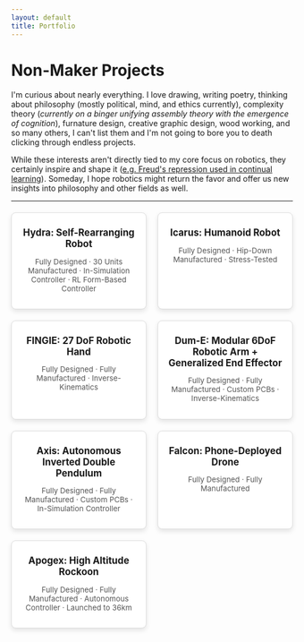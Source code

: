 ```yaml
---
layout: default
title: Portfolio
---
```


# Non-Maker Projects

I'm curious about nearly everything. I love drawing, writing poetry, thinking about philosophy (mostly political, mind, and ethics currently), complexity theory (*currently on a binger unifying assembly theory with the emergence of cognition*), furnature design, creative graphic design, wood working, and so many others, I can't list them and I'm not going to bore you to death clicking through endless projects.

While these interests aren't directly tied to my core focus on robotics, they certainly inspire and shape it ([e.g. Freud's repression used in continual learning](https://portfolio.colebjohnson.com/research#real-time-balancing-of-stability-and-plasticity-in-continual-learning-applied-to-adaptive-speed-estimation-controllers-for-lower-limb-prostheses)). Someday, I hope robotics might return the favor and offer us new insights into philosophy and other fields as well.

---

<div class="portfolio-grid">
  <!-- Project 0 -->
  <div class="portfolio-card" onclick="toggleModal('modal0')">
    <h2>Hydra: Self-Rearranging Robot</h2>
    <p>Fully Designed &middot; 30 Units Manufactured &middot; In-Simulation Controller &middot; RL Form-Based Controller</p>
  </div>
  
  <!-- Project 1 -->
  <div class="portfolio-card" onclick="toggleModal('modal1')">
    <h2>Icarus: Humanoid Robot</h2>
    <p>Fully Designed &middot; Hip-Down Manufactured &middot; Stress-Tested</p>
  </div>

  <!-- Project 2 -->
  <div class="portfolio-card" onclick="toggleModal('modal2')">
    <h2>FINGIE: 27 DoF Robotic Hand</h2>
    <p>Fully Designed &middot; Fully Manufactured &middot; Inverse-Kinematics</p>
  </div>

  <!-- Project 3 -->
  <div class="portfolio-card" onclick="toggleModal('modal3')">
    <h2>Dum-E: Modular 6DoF Robotic Arm + Generalized End Effector</h2>
    <p>Fully Designed &middot; Fully Manufactured &middot; Custom PCBs &middot; Inverse-Kinematics</p>
  </div>

  <!-- Project 4 -->
  <div class="portfolio-card" onclick="toggleModal('modal4')">
    <h2>Axis: Autonomous Inverted Double Pendulum</h2>
    <p>Fully Designed &middot; Fully Manufactured &middot; Custom PCBs &middot; In-Simulation Controller</p>
  </div>

  <!-- Project 5 -->
  <div class="portfolio-card" onclick="toggleModal('modal5')">
    <h2>Falcon: Phone-Deployed Drone</h2>
    <p>Fully Designed &middot; Fully Manufactured</p>
  </div>

  <!-- Project 6 -->
  <div class="portfolio-card" onclick="toggleModal('modal6')">
    <h2>Apogex: High Altitude Rockoon</h2>
    <p>Fully Designed &middot; Fully Manufactured &middot; Autonomous Controller &middot; Launched to 36km</p>
  </div>
</div>

<!-- Modals -->
<div id="modal0" class="modal">
  <div class="modal-content">
    <button class="close-btn" onclick="toggleModal('modal0')">&times;</button>
    <h2>Hydra: Self-Rearranging Robot</h2>
    <img src="/assets/images/project0-large.jpg" alt="Hydra Robot">
    <p>Detailed description of Hydra project goes here.</p>
  </div>
</div>

<div id="modal1" class="modal">
  <div class="modal-content">
    <button class="close-btn" onclick="toggleModal('modal1')">&times;</button>
    <h2>Icarus: Humanoid Robot</h2>
    <img src="/assets/images/project1-large.jpg" alt="Icarus Robot">
    <p>Detailed description of Icarus project goes here.</p>
  </div>
</div>

<div id="modal2" class="modal">
  <div class="modal-content">
    <button class="close-btn" onclick="toggleModal('modal2')">&times;</button>
    <h2>FINGIE: 27 DoF Robotic Hand</h2>
    <img src="/assets/images/project2-large.jpg" alt="FINGIE Hand">
    <p>Detailed description of FINGIE project goes here.</p>
  </div>
</div>

<div id="modal3" class="modal">
  <div class="modal-content">
    <button class="close-btn" onclick="toggleModal('modal3')">&times;</button>
    <h2>Dum-E: Modular Robotic Arm</h2>
    <img src="/assets/images/project3-large.jpg" alt="Dum-E Arm">
    <p>Detailed description of Dum-E project goes here.</p>
  </div>
</div>

<div id="modal4" class="modal">
  <div class="modal-content">
    <button class="close-btn" onclick="toggleModal('modal4')">&times;</button>
    <h2>Axis: Autonomous Inverted Double Pendulum</h2>
    <img src="/assets/images/project4-large.jpg" alt="Axis Pendulum">
    <p>Detailed description of Axis project goes here.</p>
  </div>
</div>

<div id="modal5" class="modal">
  <div class="modal-content">
    <button class="close-btn" onclick="toggleModal('modal5')">&times;</button>
    <h2>Falcon: Phone-Deployed Drone</h2>
    <img src="/assets/images/project5-large.jpg" alt="Falcon Drone">
    <p>Detailed description of Falcon project goes here.</p>
  </div>
</div>

<div id="modal6" class="modal">
  <div class="modal-content">
    <button class="close-btn" onclick="toggleModal('modal6')">&times;</button>
    <h2>Apogex: High Altitude Rockoon</h2>
    <img src="/assets/images/project6-large.jpg" alt="Apogex Rockoon">
    <p>Detailed description of Apogex project goes here.</p>
  </div>
</div>

<!-------------------------------------------- JS & Stylings -------------------------------------------->

<!-- JavaScript for Modal Toggle -->
<script>
  function toggleModal(modalId) {
    const modal = document.getElementById(modalId);
    if (modal) {
      const isVisible = modal.classList.contains("show-modal");
      modal.classList.toggle("show-modal", !isVisible);
      document.body.classList.toggle("modal-open", !isVisible);
    }
  }

  // Close modal when clicking outside of it
  window.addEventListener('click', function(event) {
    const modals = document.querySelectorAll('.modal');
    modals.forEach((modal) => {
      if (event.target === modal) {
        modal.classList.remove("show-modal");
        document.body.classList.remove("modal-open");
      }
    });
  });
</script>

<!-- CSS for the modal and portfolio grid -->
<!-- CSS for the modal and portfolio grid with fade-in/out effect and adjusted text sizes -->
<style>
  /* Portfolio Grid */
  .portfolio-grid {
    display: grid;
    grid-template-columns: repeat(2, 1fr);
    gap: 20px;
    max-width: 100%;
    margin-top: 20px;
  }

  .portfolio-card {
    background-color: #ffffff;
    border: 1px solid #ddd;
    border-radius: 8px;
    box-shadow: 0 4px 8px rgba(0, 0, 0, 0.1);
    padding: 15px;
    text-align: center;
    transition: transform 0.2s;
    cursor: pointer;
    width: auto;
  }

  .portfolio-card:hover {
    transform: translateY(-5px);
  }

  .portfolio-card img {
    width: 100%;
    height: auto;
    border-radius: 4px;
    margin-bottom: 10px;
  }

  .portfolio-card h2 {
    font-size: 1.2em; /* Original font size for project titles */
    margin: 10px 0;
  }

  .portfolio-card p {
    font-size: 0.95em; /* Original font size for project descriptions */
    color: #555;
  }

  /* Modal Styles */
  .modal {
    display: flex;
    justify-content: center;
    align-items: center;
    position: fixed;
    top: 0;
    left: 0;
    width: 100vw;
    height: 100vh;
    background-color: rgba(0, 0, 0, 0.8);
    opacity: 0;
    visibility: hidden;
    transition: opacity 0.3s ease, visibility 0.3s ease;
    z-index: 1000;
  }

  .show-modal {
    opacity: 1;
    visibility: visible;
  }

  .modal-content {
    background-color: #fff;
    border-radius: 8px;
    padding: 20px;
    width: 85vw !important;
    height: 80vh !important;
    position: relative;
    text-align: left;
    overflow-y: auto;
    max-height: 80vh;
    box-sizing: border-box;
    transition: transform 0.3s ease;
    transform: scale(0.95);
  }

  .show-modal .modal-content {
    transform: scale(1);
  }

  .modal-content img {
    width: 100%;
    height: auto;
    border-radius: 4px;
    margin-top: 10px;
  }

  .modal-content h2 {
    margin-top: 0;
  }

  .close-btn {
    position: absolute;
    top: 10px;
    right: 15px;
    font-size: 28px;
    color: #333;
    background: none;
    border: none;
    cursor: pointer;
    z-index: 10;
  }

  .modal-open {
    overflow: hidden;
  }
</style>
